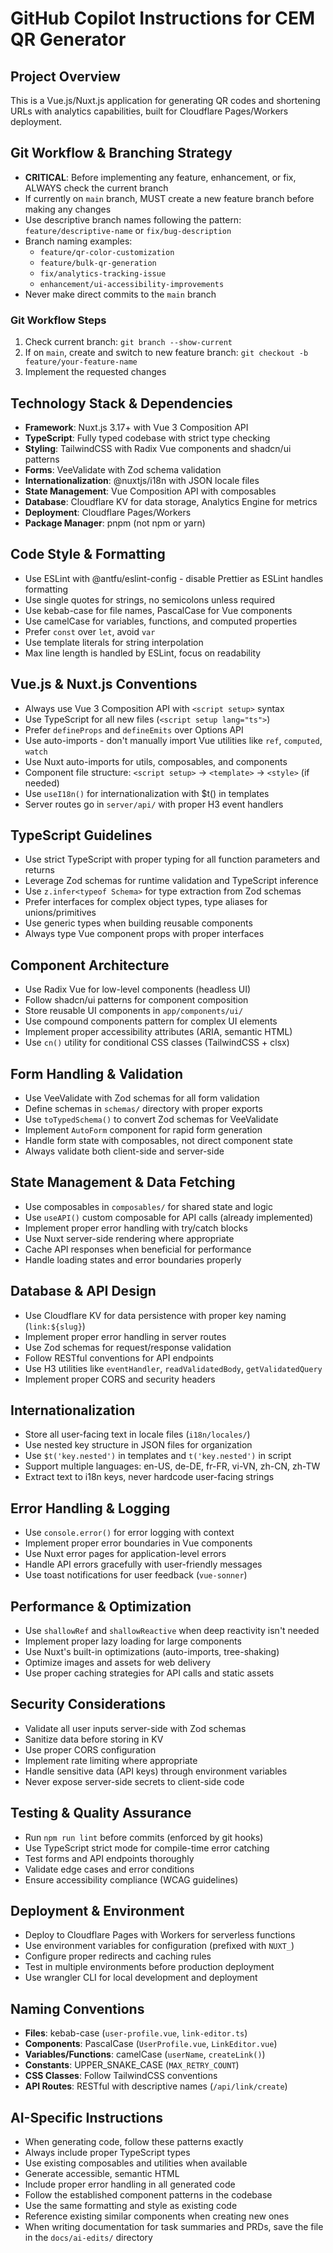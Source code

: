 # GitHub Copilot Instructions for CEM QR Generator

## Project Overview
This is a Vue.js/Nuxt.js application for generating QR codes and shortening URLs with analytics capabilities, built for Cloudflare Pages/Workers deployment.

## Git Workflow & Branching Strategy
- **CRITICAL**: Before implementing any feature, enhancement, or fix, ALWAYS check the current branch
- If currently on `main` branch, MUST create a new feature branch before making any changes
- Use descriptive branch names following the pattern: `feature/descriptive-name` or `fix/bug-description`
- Branch naming examples:
  - `feature/qr-color-customization`
  - `feature/bulk-qr-generation` 
  - `fix/analytics-tracking-issue`
  - `enhancement/ui-accessibility-improvements`
- Never make direct commits to the `main` branch

### Git Workflow Steps
1. Check current branch: `git branch --show-current`
2. If on `main`, create and switch to new feature branch: `git checkout -b feature/your-feature-name`
3. Implement the requested changes

## Technology Stack & Dependencies
- **Framework**: Nuxt.js 3.17+ with Vue 3 Composition API
- **TypeScript**: Fully typed codebase with strict type checking
- **Styling**: TailwindCSS with Radix Vue components and shadcn/ui patterns
- **Forms**: VeeValidate with Zod schema validation
- **Internationalization**: @nuxtjs/i18n with JSON locale files
- **State Management**: Vue Composition API with composables
- **Database**: Cloudflare KV for data storage, Analytics Engine for metrics
- **Deployment**: Cloudflare Pages/Workers
- **Package Manager**: pnpm (not npm or yarn)

## Code Style & Formatting
- Use ESLint with @antfu/eslint-config - disable Prettier as ESLint handles formatting
- Use single quotes for strings, no semicolons unless required
- Use kebab-case for file names, PascalCase for Vue components
- Use camelCase for variables, functions, and computed properties
- Prefer `const` over `let`, avoid `var`
- Use template literals for string interpolation
- Max line length is handled by ESLint, focus on readability

## Vue.js & Nuxt.js Conventions
- Always use Vue 3 Composition API with `<script setup>` syntax
- Use TypeScript for all new files (`<script setup lang="ts">`)
- Prefer `defineProps` and `defineEmits` over Options API
- Use auto-imports - don't manually import Vue utilities like `ref`, `computed`, `watch`
- Use Nuxt auto-imports for utils, composables, and components
- Component file structure: `<script setup>` → `<template>` → `<style>` (if needed)
- Use `useI18n()` for internationalization with $t() in templates
- Server routes go in `server/api/` with proper H3 event handlers

## TypeScript Guidelines
- Use strict TypeScript with proper typing for all function parameters and returns
- Leverage Zod schemas for runtime validation and TypeScript inference
- Use `z.infer<typeof Schema>` for type extraction from Zod schemas
- Prefer interfaces for complex object types, type aliases for unions/primitives
- Use generic types when building reusable components
- Always type Vue component props with proper interfaces

## Component Architecture
- Use Radix Vue for low-level components (headless UI)
- Follow shadcn/ui patterns for component composition
- Store reusable UI components in `app/components/ui/`
- Use compound components pattern for complex UI elements
- Implement proper accessibility attributes (ARIA, semantic HTML)
- Use `cn()` utility for conditional CSS classes (TailwindCSS + clsx)

## Form Handling & Validation
- Use VeeValidate with Zod schemas for all form validation
- Define schemas in `schemas/` directory with proper exports
- Use `toTypedSchema()` to convert Zod schemas for VeeValidate
- Implement `AutoForm` component for rapid form generation
- Handle form state with composables, not direct component state
- Always validate both client-side and server-side

## State Management & Data Fetching
- Use composables in `composables/` for shared state and logic
- Use `useAPI()` custom composable for API calls (already implemented)
- Implement proper error handling with try/catch blocks
- Use Nuxt server-side rendering where appropriate
- Cache API responses when beneficial for performance
- Handle loading states and error boundaries properly

## Database & API Design
- Use Cloudflare KV for data persistence with proper key naming (`link:${slug}`)
- Implement proper error handling in server routes
- Use Zod schemas for request/response validation
- Follow RESTful conventions for API endpoints
- Use H3 utilities like `eventHandler`, `readValidatedBody`, `getValidatedQuery`
- Implement proper CORS and security headers

## Internationalization
- Store all user-facing text in locale files (`i18n/locales/`)
- Use nested key structure in JSON files for organization
- Use `$t('key.nested')` in templates and `t('key.nested')` in script
- Support multiple languages: en-US, de-DE, fr-FR, vi-VN, zh-CN, zh-TW
- Extract text to i18n keys, never hardcode user-facing strings

## Error Handling & Logging
- Use `console.error()` for error logging with context
- Implement proper error boundaries in Vue components
- Use Nuxt error pages for application-level errors
- Handle API errors gracefully with user-friendly messages
- Use toast notifications for user feedback (`vue-sonner`)

## Performance & Optimization
- Use `shallowRef` and `shallowReactive` when deep reactivity isn't needed
- Implement proper lazy loading for large components
- Use Nuxt's built-in optimizations (auto-imports, tree-shaking)
- Optimize images and assets for web delivery
- Use proper caching strategies for API calls and static assets

## Security Considerations
- Validate all user inputs server-side with Zod schemas
- Sanitize data before storing in KV
- Use proper CORS configuration
- Implement rate limiting where appropriate
- Handle sensitive data (API keys) through environment variables
- Never expose server-side secrets to client-side code

## Testing & Quality Assurance
- Run `npm run lint` before commits (enforced by git hooks)
- Use TypeScript strict mode for compile-time error catching
- Test forms and API endpoints thoroughly
- Validate edge cases and error conditions
- Ensure accessibility compliance (WCAG guidelines)

## Deployment & Environment
- Deploy to Cloudflare Pages with Workers for serverless functions
- Use environment variables for configuration (prefixed with `NUXT_`)
- Configure proper redirects and caching rules
- Test in multiple environments before production deployment
- Use wrangler CLI for local development and deployment

## Naming Conventions
- **Files**: kebab-case (`user-profile.vue`, `link-editor.ts`)
- **Components**: PascalCase (`UserProfile.vue`, `LinkEditor.vue`)
- **Variables/Functions**: camelCase (`userName`, `createLink()`)
- **Constants**: UPPER_SNAKE_CASE (`MAX_RETRY_COUNT`)
- **CSS Classes**: Follow TailwindCSS conventions
- **API Routes**: RESTful with descriptive names (`/api/link/create`)

## AI-Specific Instructions
- When generating code, follow these patterns exactly
- Always include proper TypeScript types
- Use existing composables and utilities when available
- Generate accessible, semantic HTML
- Include proper error handling in all generated code
- Follow the established component patterns in the codebase
- Use the same formatting and style as existing code
- Reference existing similar components when creating new ones
- When writing documentation for task summaries and PRDs, save the file in the `docs/ai-edits/` directory
